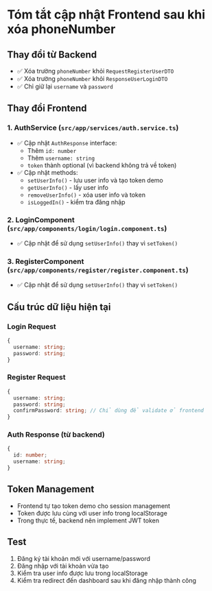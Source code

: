 # Tóm tắt cập nhật Frontend sau khi xóa phoneNumber

## Thay đổi từ Backend
- ✅ Xóa trường `phoneNumber` khỏi `RequestRegisterUserDTO`
- ✅ Xóa trường `phoneNumber` khỏi `ResponseUserLoginDTO`
- ✅ Chỉ giữ lại `username` và `password`

## Thay đổi Frontend

### 1. AuthService (`src/app/services/auth.service.ts`)
- ✅ Cập nhật `AuthResponse` interface:
  - Thêm `id: number`
  - Thêm `username: string`
  - `token` thành optional (vì backend không trả về token)
- ✅ Cập nhật methods:
  - `setUserInfo()` - lưu user info và tạo token demo
  - `getUserInfo()` - lấy user info
  - `removeUserInfo()` - xóa user info và token
  - `isLoggedIn()` - kiểm tra đăng nhập

### 2. LoginComponent (`src/app/components/login/login.component.ts`)
- ✅ Cập nhật để sử dụng `setUserInfo()` thay vì `setToken()`

### 3. RegisterComponent (`src/app/components/register/register.component.ts`)
- ✅ Cập nhật để sử dụng `setUserInfo()` thay vì `setToken()`

## Cấu trúc dữ liệu hiện tại

### Login Request
```typescript
{
  username: string;
  password: string;
}
```

### Register Request
```typescript
{
  username: string;
  password: string;
  confirmPassword: string; // Chỉ dùng để validate ở frontend
}
```

### Auth Response (từ backend)
```typescript
{
  id: number;
  username: string;
}
```

## Token Management
- Frontend tự tạo token demo cho session management
- Token được lưu cùng với user info trong localStorage
- Trong thực tế, backend nên implement JWT token

## Test
1. Đăng ký tài khoản mới với username/password
2. Đăng nhập với tài khoản vừa tạo
3. Kiểm tra user info được lưu trong localStorage
4. Kiểm tra redirect đến dashboard sau khi đăng nhập thành công
